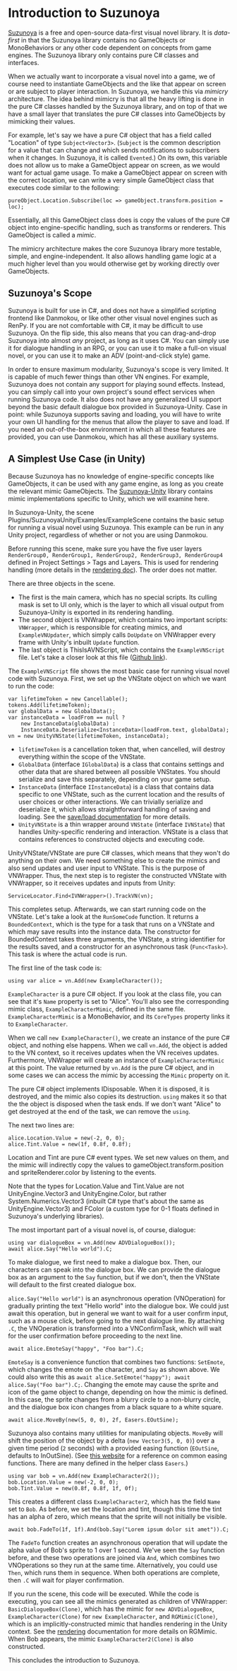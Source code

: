 # Introduction to Suzunoya

[Suzunoya](https://github.com/Bagoum/suzunoya) is a free and open-source data-first visual novel library. It is *data-first* in that the Suzunoya library contains no GameObjects or MonoBehaviors or any other code dependent on concepts from game engines. The Suzunoya library only contains pure C# classes and interfaces.

When we actually want to incorporate a visual novel into a game, we of course need to instantiate GameObjects and the like that appear on screen or are subject to player interaction. In Suzunoya, we handle this via *mimicry* architecture. The idea behind mimicry is that all the heavy lifting is done in the pure C# classes handled by the Suzunoya library, and on top of that we have a small layer that translates the pure C# classes into GameObjects by mimicking their values. 

For example, let's say we have a pure C# object that has a field called "Location" of type `Subject<Vector3>`. (`Subject` is the common description for a value that can change and which sends notifications to subscribers when it changes. In Suzunoya, it is called `Evented`.) On its own, this variable does not allow us to make a GameObject appear on screen, as we would want for actual game usage. To make a GameObject appear on screen with the correct location, we can write a very simple GameObject class that executes code similar to the following:

```
pureObject.Location.Subscribe(loc => gameObject.transform.position = loc);
```

Essentially, all this GameObject class does is copy the values of the pure C# object into engine-specific handling, such as transforms or renderers. This GameObject is called a *mimic*.

The mimicry architecture makes the core Suzunoya library more testable, simple, and engine-independent. It also allows handling game logic at a much higher level than you would otherwise get by working directly over GameObjects.

## Suzunoya's Scope

Suzunoya is built for use in C#, and does not have a simplified scripting frontend like Danmokou, or like other other visual novel engines such as RenPy. If you are not comfortable with C#, it may be difficult to use Suzunoya. On the flip side, this also means that you can drag-and-drop Suzunoya into almost *any* project, as long as it uses C#. You can simply use it for dialogue handling in an RPG, or you can use it to make a full-on visual novel, or you can use it to make an ADV (point-and-click style) game.

In order to ensure maximum modularity, Suzunoya's scope is very limited. It is capable of much fewer things than other VN engines. For example, Suzunoya does not contain any support for playing sound effects. Instead, you can simply call into your own project's sound effect services when running Suzunoya code. It also does not have any generalized UI support beyond the basic default dialogue box provided in Suzunoya-Unity. Case in point: while Suzunoya supports saving and loading, you will have to write your own UI handling for the menus that allow the player to save and load. If you need an out-of-the-box environment in which all these features are provided, you can use Danmokou, which has all these auxiliary systems.

## A Simplest Use Case (in Unity)

Because Suzunoya has no knowledge of engine-specific concepts like GameObjects, it can be used with any game engine, as long as you create the relevant mimic GameObjects. The [Suzunoya-Unity](https://github.com/Bagoum/suzunoya-unity) library contains mimic implementations specific to Unity, which we will examine here.

In Suzunoya-Unity, the scene Plugins/SuzunoyaUnity/Examples/ExampleScene contains the basic setup for running a visual novel using Suzunoya. This example can be run in any Unity project, regardless of whether or not you are using Danmokou.

Before running this scene, make sure you have the five user layers `RenderGroup0, RenderGroup1, RenderGroup2, RenderGroup3, RenderGroup4` defined in Project Settings > Tags and Layers. This is used for rendering handling (more details in the [rendering doc](rendering.md)). The order does not matter.

There are three objects in the scene. 

- The first is the main camera, which has no special scripts. Its culling mask is set to UI only, which is the layer to which all visual output from Suzunoya-Unity is exported in its rendering handling. 
- The second object is VNWrapper, which contains two important scripts: `VNWrapper`, which is responsible for creating mimics, and `ExampleVNUpdater`, which simply calls `DoUpdate` on VNWrapper every frame with Unity's inbuilt `Update` function.
- The last object is ThisIsAVNScript, which contains the `ExampleVNScript` file. Let's take a closer look at this file ([Github link](https://github.com/Bagoum/suzunoya-unity/blob/main/Plugins/SuzunoyaUnity/Examples/ExampleVNScript.cs)).

The `ExampleVNScript` file shows the most basic case for running visual novel code with Suzunoya. First, we set up the VNState object on which we want to run the code:

```
var lifetimeToken = new Cancellable();
tokens.Add(lifetimeToken);
var globalData = new GlobalData();
var instanceData = loadFrom == null ?
	new InstanceData(globalData) :
	InstanceData.Deserialize<InstanceData>(loadFrom.text, globalData);
vn = new UnityVNState(lifetimeToken, instanceData);
```

- `lifetimeToken` is a cancellation token that, when cancelled, will destroy everything within the scope of the VNState. 
- `GlobalData` (interface `IGlobalData`) is a class that contains settings and other data that are shared between all possible VNStates. You should serialize and save this separately, depending on your game setup.
- `InstanceData` (interface `IInstanceData`) is a class that contains data specific to one VNState, such as the current location and the results of user choices or other interactions. We can trivially serialize and deserialize it, which allows straightforward handling of saving and loading. See the [save/load documentation](saveload.md) for more details.
- `UnityVNState` is a thin wrapper around `VNState` (interface `IVNState`) that handles Unity-specific rendering and interaction. VNState is a class that contains references to constructed objects and executing code.

UnityVNState/VNState are pure C# classes, which means that they won't do anything on their own. We need something else to create the mimics and also send updates and user input to VNState.  This is the purpose of VNWrapper. Thus, the next step is to register the constructed VNState with VNWrapper, so it receives updates and inputs from Unity:

```
ServiceLocator.Find<IVNWrapper>().TrackVN(vn);
```

This completes setup. Afterwards, we can start running code on the VNState. Let's take a look at the `RunSomeCode` function. It returns a `BoundedContext`, which is the type for a task that runs on a VNState and which may save results into the instance data. The constructor for BoundedContext takes three arguments, the VNState, a string identifier for the results saved, and a constructor for an asynchronous task (`Func<Task>`). This task is where the actual code is run.

The first line of the task code is:

```
using var alice = vn.Add(new ExampleCharacter());
```

`ExampleCharacter` is a pure C# object. If you look at the class file, you can see that it's `Name` property is set to "Alice". You'll also see the corresponding mimic class, `ExampleCharacterMimic`, defined in the same file. `ExampleCharacterMimic` is a MonoBehavior, and its `CoreTypes` property links it to `ExampleCharacter`. 

When we call `new ExampleCharacter()`, we create an instance of the pure C# object, and nothing else happens. When we call `vn.Add`, the object is added to the VN context, so it receives updates when the VN receives updates. Furthermore, VNWrapper will create an instance of `ExampleCharacterMimic` at this point. The value returned by `vn.Add` is the pure C# object, and in some cases we can access the mimic by accessing the `Mimic` property on it.

The pure C# object implements IDisposable. When it is disposed, it is destroyed, and the mimic also copies its destruction. `using` makes it so that the the object is disposed when the task ends. If we don't want "Alice" to get destroyed at the end of the task, we can remove the `using`. 

The next two lines are:

```
alice.Location.Value = new(-2, 0, 0);
alice.Tint.Value = new(1f, 0.8f, 0.8f);
```

Location and Tint are pure C# event types. We set new values on them, and the mimic will indirectly copy the values to gameObject.transform.position and spriteRenderer.color by listening to the events.

Note that the types for Location.Value and Tint.Value are not UnityEngine.Vector3 and UnityEngine.Color, but rather System.Numerics.Vector3 (inbuilt C# type that's about the same as UnityEngine.Vector3) and FColor (a custom type for 0-1 floats defined in Suzunoya's underlying libraries).

The most important part of a visual novel is, of course, dialogue:

```
using var dialogueBox = vn.Add(new ADVDialogueBox());
await alice.Say("Hello world").C;
```

To make dialogue, we first need to make a dialogue box. Then, our characters can speak into the dialogue box. We can provide the dialogue box as an argument to the `Say` function, but if we don't, then the VNState will default to the first created dialogue box. 

`alice.Say("Hello world")` is an asynchronous operation (VNOperation) for gradually printing the text "Hello world" into the dialogue box. We could just await this operation, but in general we want to wait for a user confirm input, such as a mouse click, before going to the next dialogue line. By attaching `.C`, the VNOperation is transformed into a VNConfirmTask, which will wait for the user confirmation before proceeding to the next line.

```
await alice.EmoteSay("happy", "Foo bar").C;
```

`EmoteSay` is a convenience function that combines two functions: `SetEmote`, which changes the emote on the character, and `Say` as shown above. We could also write this as `await alice.SetEmote("happy"); await alice.Say("Foo bar").C;`. Changing the emote may cause the sprite and icon of the game object to change, depending on how the mimic is defined. In this case, the sprite changes from a blurry circle to a non-blurry circle, and the dialogue box icon changes from a black square to a white square.

```
await alice.MoveBy(new(5, 0, 0), 2f, Easers.EOutSine);
```

Suzunoya also contains many utilities for manipulating objects. `MoveBy` will shift the position of the object by a delta (`new Vector3(5, 0, 0)`) over a given time period (`2` seconds) with a provided easing function (`EOutSine`, defaults to InOutSine). (See [this website](https://easings.net/) for a reference on common easing functions. There are many defined in the helper class `Easers`.) 

```
using var bob = vn.Add(new ExampleCharacter2());
bob.Location.Value = new(-2, 0, 0);
bob.Tint.Value = new(0.8f, 0.8f, 1f, 0f);
```

This creates a different class `ExampleCharacter2`, which has the field `Name` set to `Bob`. As before, we set the location and tint, though this time the tint has an alpha of zero, which means that the sprite will not initially be visible.

```
await bob.FadeTo(1f, 1f).And(bob.Say("Lorem ipsum dolor sit amet")).C;
```

The `FadeTo` function creates an asynchronous operation that will update the alpha value of Bob's sprite to 1 over 1 second. We've seen the `Say` function before, and these two operations are joined via `And`, which combines two VNOperations so they run at the same time. Alternatively, you could use `Then`, which runs them in sequence. When both operations are complete, then `.C` will wait for player confirmation.

If you run the scene, this code will be executed. While the code is executing, you can see all the mimics generated as children of VNWrapper: `BasicDialogueBox(Clone)`, which has the mimic for `new ADVDialogueBox`, `ExampleCharacter(Clone)` for `new ExampleCharacter`, and `RGMimic(Clone)`, which is an implicitly-constructed mimic that handles rendering in the Unity context. See the [rendering](rendering.md) documentation for more details on RGMimic. When Bob appears, the mimic `ExampleCharacter2(Clone)` is also constructed.



This concludes the introduction to Suzunoya. 



